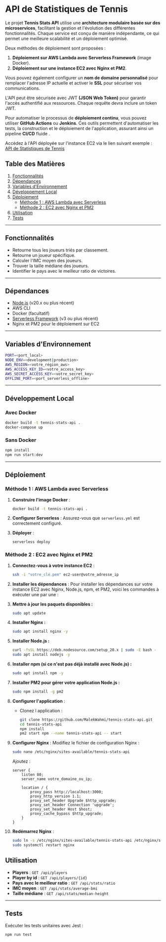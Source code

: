 # API de Statistiques de Tennis

Le projet **Tennis Stats API** utilise une **architecture modulaire basée sur des microservices**, facilitant la gestion et l'évolution des différentes fonctionnalités. Chaque service est conçu de manière indépendante, ce qui permet une meilleure scalabilité et un déploiement optimisé.

Deux méthodes de déploiement sont proposées :
1. **Déploiement sur AWS Lambda avec Serverless Framework** (image Docker).
2. **Déploiement sur une instance EC2 avec Nginx et PM2**.

Vous pouvez également configurer un **nom de domaine personnalisé** pour remplacer l'adresse IP actuelle et activer le **SSL** pour sécuriser vos communications.

L'API peut être sécurisée avec JWT **(JSON Web Token)** pour garantir l'accès authentifié aux ressources. Chaque requête devra inclure un token JWT.

Pour automatiser le processus de **déploiement continu**, vous pouvez utiliser **GitHub Actions** ou **Jenkins**. Ces outils permettent d'automatiser les tests, la construction et le déploiement de l'application, assurant ainsi un pipeline **CI/CD** fluide .

Accédez à l'API déployée sur l'instance EC2 via le lien suivant exemple :  
[API de Statistiques de Tennis](http://54.173.13.92:3000/api/players)


## Table des Matières

1. [Fonctionnalités](#fonctionnalités)  
2. [Dépendances](#dépendances)  
3. [Variables d'Environnement](#variables-denvironnement)  
4. [Développement Local](#développement-local)  
5. [Déploiement](#déploiement)  
   - [Méthode 1 : AWS Lambda avec Serverless](#méthode-1--aws-lambda-avec-serverless)  
   - [Méthode 2 : EC2 avec Nginx et PM2](#méthode-2--ec2-avec-nginx-et-pm2)  
6. [Utilisation](#utilisation)  
7. [Tests](#tests)

---

## Fonctionnalités
- Retourne tous les joueurs triés par classement.
- Retourne un joueur spécifique.
- Calculer l'IMC moyen des joueurs.
- Trouver la taille médiane des joueurs.
- Identifier le pays avec le meilleur ratio de victoires.

---

## Dépendances

- [Node.js](https://nodejs.org/) (v20.x ou plus récent)
- AWS CLI
- Docker (facultatif)
- [Serverless Framework](https://www.serverless.com/) (v3 ou plus récent)
- Nginx et PM2 pour le déploiement sur EC2

---

## Variables d'Environnement

```bash
PORT=<port_local>
NODE_ENV=<development|production>
AWS_REGION=<votre_région_aws>
AWS_ACCESS_KEY_ID=<votre_access_key>
AWS_SECRET_ACCESS_KEY=<votre_secret_key>
OFFLINE_PORT=<port_serverless_offline>
```

---

## Développement Local

### Avec Docker
```bash
docker build -t tennis-stats-api .
docker-compose up
```

### Sans Docker
```bash
npm install
npm run start:dev
```

---

## Déploiement

### Méthode 1 : AWS Lambda avec Serverless

1. **Construire l'image Docker** :
   ```bash
   docker build -t tennis-stats-api .
   ```

2. **Configurer Serverless** : Assurez-vous que `serverless.yml` est correctement configuré.

3. **Déployer** :
   ```bash
   serverless deploy
   ```

### Méthode 2 : EC2 avec Nginx et PM2

1. **Connectez-vous à votre instance EC2** :
   ```bash
   ssh -i "votre_clé.pem" ec2-user@votre_adresse_ip
   ```

2. **Installer les dépendances** :
   Pour installer les dépendances sur votre instance EC2 avec Nginx, Node.js, npm, et PM2, voici les commandes à exécuter une par une :

1. **Mettre à jour les paquets disponibles :**

   ```bash
   sudo apt update
   ```

2. **Installer Nginx :**

   ```bash
   sudo apt install nginx -y
   ```

3. **Installer Node.js :**

   ```bash
   curl -fsSL https://deb.nodesource.com/setup_20.x | sudo -E bash -
   sudo apt install nodejs -y
   ```

4. **Installer npm (si ce n'est pas déjà installé avec Node.js) :**

   ```bash
   sudo apt install npm -y
   ```

5. **Installer PM2 pour gérer votre application Node.js :**

   ```bash
   sudo npm install -g pm2
   ```

3. **Configurer l'application** :
   - Clonez l application :
     ```bash
     git clone https://github.com/MalekWahmi/tennis-stats-api.git
     cd tennis-stats-api
     npm install
     pm2 start npm --name tennis-stats-api -- start
     ```

4. **Configurer Nginx** :
   Modifiez le fichier de configuration Nginx :
   ```bash
   sudo nano /etc/nginx/sites-available/tennis-stats-api
   ```
   Ajoutez :
   ```
   server {
       listen 80;
       server_name votre_domaine_ou_ip;

       location / {
           proxy_pass http://localhost:3000;
           proxy_http_version 1.1;
           proxy_set_header Upgrade $http_upgrade;
           proxy_set_header Connection 'upgrade';
           proxy_set_header Host $host;
           proxy_cache_bypass $http_upgrade;
       }
   }
   ```

5. **Redémarrez Nginx** :
   ```bash
   sudo ln -s /etc/nginx/sites-available/tennis-stats-api /etc/nginx/sites-enabled/
   sudo systemctl restart nginx
   ```

## Utilisation
- **Players** : `GET /api/players`
- **Player by id** : `GET /api/players/{id}`
- **Pays avec le meilleur ratio** : `GET /api/stats/ratio`
- **IMC moyen** : `GET /api/stats/average-bmi`
- **Taille médiane** : `GET /api/stats/median-height`

---

## Tests

Exécuter les tests unitaires avec Jest :
```bash
npm run test
```